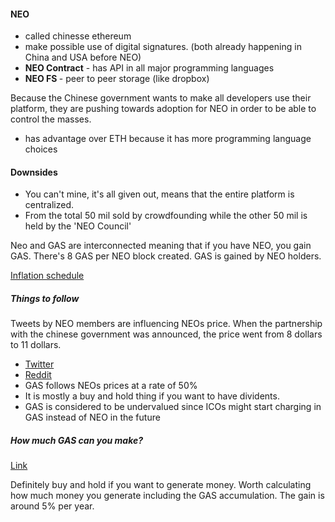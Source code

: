 #### NEO

- called chinesse ethereum
- make possible use of digital signatures. (both already happening in China and USA before NEO)
- <b>NEO Contract</b> - has API in all major programming languages
- <b> NEO FS </b> - peer to peer storage (like dropbox)

Because the Chinese government wants to make all developers use their platform, they are pushing towards adoption for NEO in order to be able to control the masses. 

- has advantage over ETH because it has more programming language choices


#### Downsides 
- You can't mine, it's all given out, means that the entire platform is centralized. 
- From the total 50 mil sold by crowdfounding while the other 50 mil is held by the 'NEO Council' 

Neo and GAS are interconnected meaning that if you have NEO, you gain GAS. There's 8 GAS per NEO block created. GAS is gained by NEO holders.

[Inflation schedule](https://www.reddit.com/r/Antshares/comments/6knw16/antshares_inflation_schedule/)

##### Things to follow

Tweets by NEO members are influencing NEOs price. When the partnership with the chinese government was announced, the price went from 8 dollars to 11 dollars. 
- [Twitter](https://twitter.com/neo_blockchain)
- [Reddit](https://www.reddit.com/r/NEO/)
- GAS follows NEOs prices at a rate of 50%
- It is mostly a buy and hold thing if you want to have dividents. 
- GAS is considered to be undervalued since ICOs might start charging in GAS instead of NEO in the future

##### How much GAS can you make?
[Link](https://steemit.com/neo/@stealthtrader/how-much-gas-does-1-neo-generate)

Definitely buy and hold if you want to generate money.
Worth calculating how much money you generate including the GAS accumulation. The gain is around 5% per year. 